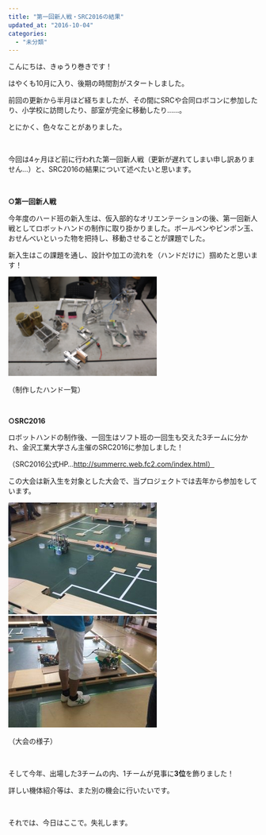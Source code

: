 ```yaml
---
title: "第一回新人戦・SRC2016の結果"
updated_at: "2016-10-04"
categories: 
  - "未分類"
---
```


こんにちは、きゅうり巻きです！

はやくも10月に入り、後期の時間割がスタートしました。

前回の更新から半月ほど経ちましたが、その間にSRCや合同ロボコンに参加したり、小学校に訪問したり、部室が完全に移動したり……。

とにかく、色々なことがありました。

 

今回は4ヶ月ほど前に行われた第一回新人戦（更新が遅れてしまい申し訳ありません…）と、SRC2016の結果について述べたいと思います。

 

**○第一回新人戦**

今年度のハード班の新入生は、仮入部的なオリエンテーションの後、第一回新人戦としてロボットハンドの制作に取り掛かりました。ボールペンやピンポン玉、おせんべいといった物を把持し、移動させることが課題でした。

新入生はこの課題を通し、設計や加工の流れを（ハンドだけに）掴めたと思います！

[![%e5%9b%b31](images/795316b92fc766b0181f6fef074f03fa-300x200.png)](http://www.fortefibre.net/blog/wp-content/uploads/2016/10/795316b92fc766b0181f6fef074f03fa.png)

（制作したハンド一覧）

 

**○SRC2016**

ロボットハンドの制作後、一回生はソフト班の一回生も交えた3チームに分かれ、金沢工業大学さん主催のSRC2016に参加しました！

（SRC2016公式HP…http://summerrc.web.fc2.com/index.html）

この大会は新入生を対象とした大会で、当プロジェクトでは去年から参加をしています。

[![src](images/src-300x225.jpg)](http://www.fortefibre.net/blog/wp-content/uploads/2016/10/src.jpg) [![src2](images/src2-300x225.jpg)](http://www.fortefibre.net/blog/wp-content/uploads/2016/10/src2.jpg)

（大会の様子）

 

そして今年、出場した3チームの内、1チームが見事に**3位**を飾りました！

詳しい機体紹介等は、また別の機会に行いたいです。

 

それでは、今日はここで。失礼します。
